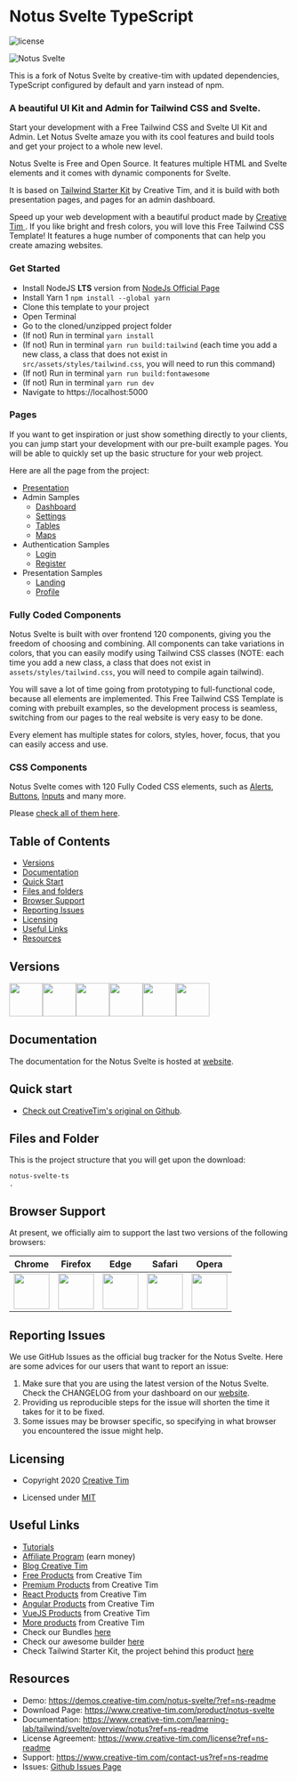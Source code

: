 # Notus Svelte TypeScript 
![license](https://img.shields.io/badge/license-MIT-blue.svg)

![Notus Svelte](https://github.com/creativetimofficial/public-assets/blob/master/notus-svelte/notus-svelte.jpg?raw=true)

This is a fork of Notus Svelte by creative-tim with updated dependencies, TypeScript configured by default and yarn instead of npm.

### A beautiful UI Kit and Admin for Tailwind CSS and Svelte.

Start your development with a Free Tailwind CSS and Svelte UI Kit and Admin. Let Notus Svelte amaze you with its cool features and build tools and get your project to a whole new level.

Notus Svelte is Free and Open Source. It features multiple HTML and Svelte elements and it comes with dynamic components for Svelte.

It is based on [Tailwind Starter Kit](https://www.creative-tim.com/learning-lab/tailwind-starter-kit/presentation?ref=ns-github-readme) by Creative Tim, and it is build with both presentation pages, and pages for an admin dashboard.

Speed up your web development with a beautiful product made by <a href="https://creative-tim.com/" target="_blank">Creative Tim </a>.
If you like bright and fresh colors, you will love this Free Tailwind CSS Template! It features a huge number of components that can help you create amazing websites.

### Get Started

- Install NodeJS **LTS** version from <a href="https://nodejs.org/en/?ref=creativetim">NodeJs Official Page</a>
- Install Yarn 1 `npm install --global yarn`
- Clone this template to your project
- Open Terminal
- Go to the cloned/unzipped project folder
- (If not) Run in terminal `yarn install`
- (If not) Run in terminal `yarn run build:tailwind` (each time you add a new class, a class that does not exist in `src/assets/styles/tailwind.css`, you will need to run this command)
- (If not) Run in terminal `yarn run build:fontawesome`
- (If not) Run in terminal `yarn run dev`
- Navigate to https://localhost:5000

### Pages

If you want to get inspiration or just show something directly to your clients,
you can jump start your development with our pre-built example pages. You will be able
to quickly set up the basic structure for your web project.

Here are all the page from the project:
- [Presentation](https://demos.creative-tim.com/notus-svelte/?ref=ns-github-readme)
- Admin Samples
  - [Dashboard](https://demos.creative-tim.com/notus-svelte/admin/dashboard?ref=ns-github-readme)
  - [Settings](https://demos.creative-tim.com/notus-svelte/admin/settings?ref=ns-github-readme)
  - [Tables](https://demos.creative-tim.com/notus-svelte/admin/tables?ref=ns-github-readme)
  - [Maps](https://demos.creative-tim.com/notus-svelte/admin/maps?ref=ns-github-readme)
- Authentication Samples
  - [Login](https://demos.creative-tim.com/notus-svelte/auth/login?ref=ns-github-readme)
  - [Register](https://demos.creative-tim.com/notus-svelte/auth/register?ref=ns-github-readme)
- Presentation Samples
  - [Landing](https://demos.creative-tim.com/notus-svelte/landing?ref=ns-github-readme)
  - [Profile](https://demos.creative-tim.com/notus-svelte/profile?ref=ns-github-readme)


### Fully Coded Components

Notus Svelte is built with over frontend 120 components, giving you the freedom of choosing and combining. All components can take variations in colors, that you can easily modify using Tailwind CSS classes (NOTE: each time you add a new class, a class that does not exist in `assets/styles/tailwind.css`, you will need to compile again tailwind).

You will save a lot of time going from prototyping to full-functional code, because all elements are implemented.
This Free Tailwind CSS Template is coming with prebuilt examples, so the development process is seamless, switching from our pages to the real website is very easy to be done.

Every element has multiple states for colors, styles, hover, focus, that you can easily access and use.


### CSS Components

Notus Svelte comes with 120 Fully Coded CSS elements, such as [Alerts](https://www.creative-tim.com/learning-lab/tailwind/svelte/alerts/notus?ref=ns-github-readme), [Buttons](https://www.creative-tim.com/learning-lab/tailwind/svelte/buttons/notus?ref=ns-github-readme), [Inputs](https://www.creative-tim.com/learning-lab/tailwind/svelte/inputs/notus?ref=ns-github-readme) and many more.

Please [check all of them here](https://www.creative-tim.com/learning-lab/tailwind/svelte/alerts/notus?ref=ns-github-readme).


## Table of Contents

* [Versions](#versions)
* [Documentation](#documentation)
* [Quick Start](#quick-start)
* [Files and folders](#files-and-folders)
* [Browser Support](#browser-support)
* [Reporting Issues](#reporting-issues)
* [Licensing](#licensing)
* [Useful Links](#useful-links)
* [Resources](#resources)

## Versions

[<img src="https://github.com/creativetimofficial/public-assets/blob/master/logos/angular.jpg?raw=true" width="60" height="60" />](https://www.creative-tim.com/product/notus-angular?ref=ns-github-readme)[<img src="https://github.com/creativetimofficial/public-assets/blob/master/logos/js.png?raw=true" width="60" height="60" />](https://www.creative-tim.com/product/notus-js?ref=ns-github-readme)[<img src="https://github.com/creativetimofficial/public-assets/blob/master/logos/nextjs.jpg?raw=true" width="60" height="60" />](https://www.creative-tim.com/product/notus-nextjs?ref=ns-github-readme)[<img src="https://github.com/creativetimofficial/public-assets/blob/master/logos/react.jpg?raw=true" width="60" height="60" />](https://www.creative-tim.com/product/notus-react?ref=ns-github-readme)[<img src="https://github.com/creativetimofficial/public-assets/blob/master/logos/svelte.jpg?raw=true" width="60" height="60" />](https://www.creative-tim.com/product/notus-svelte?ref=ns-github-readme)[<img src="https://github.com/creativetimofficial/public-assets/blob/master/logos/vue.jpg?raw=true" width="60" height="60" />](https://www.creative-tim.com/product/vue-notus?ref=ns-github-readme)


## Documentation
The documentation for the Notus Svelte is hosted at <a href="https://www.creative-tim.com/learning-lab/tailwind/svelte/overview/notus?ref=ns-readme" target="_blank">website</a>.

## Quick start

- <a href="https://github.com/creativetimofficial/notus-svelte" target="_blank">Check out CreativeTim's original on Github</a>.

## Files and Folder

This is the project structure that you will get upon the download:
```
notus-svelte-ts
.

```

## Browser Support

At present, we officially aim to support the last two versions of the following browsers:

| Chrome | Firefox | Edge | Safari | Opera |
|:---:|:---:|:---:|:---:|:---:|
| <img src="https://github.com/creativetimofficial/public-assets/blob/master/logos/chrome-logo.png?raw=true" width="64" height="64"> | <img src="https://raw.githubusercontent.com/creativetimofficial/public-assets/master/logos/firefox-logo.png" width="64" height="64"> | <img src="https://raw.githubusercontent.com/creativetimofficial/public-assets/master/logos/edge-logo.png" width="64" height="64"> | <img src="https://raw.githubusercontent.com/creativetimofficial/public-assets/master/logos/safari-logo.png" width="64" height="64"> | <img src="https://raw.githubusercontent.com/creativetimofficial/public-assets/master/logos/opera-logo.png" width="64" height="64"> |

## Reporting Issues

We use GitHub Issues as the official bug tracker for the Notus Svelte. Here are some advices for our users that want to report an issue:

1. Make sure that you are using the latest version of the Notus Svelte. Check the CHANGELOG from your dashboard on our <a href="https://www.creative-tim.com/?ref=ns-readme" target="_blank">website</a>.
2. Providing us reproducible steps for the issue will shorten the time it takes for it to be fixed.
3. Some issues may be browser specific, so specifying in what browser you encountered the issue might help.

## Licensing

- Copyright 2020 <a href="https://www.creative-tim.com/?ref=ns-readme" target="_blank">Creative Tim</a>

- Licensed under <a href="https://github.com/creativetimofficial/notus-svelte/blob/master/LICENSE.md" target="_blank">MIT</a>

## Useful Links

- <a href="https://www.youtube.com/channel/UCVyTG4sCw-rOvB9oHkzZD1w" target="_blank">Tutorials</a>
- <a href="https://www.creative-tim.com/affiliates/new?ref=ns-readme" target="_blank">Affiliate Program</a> (earn money)
- <a href="http://blog.creative-tim.com/?ref=ns-readme" target="_blank">Blog Creative Tim</a>
- <a href="https://www.creative-tim.com/templates/free?ref=ns-readme" target="_blank">Free Products</a> from Creative Tim
- <a href="https://www.creative-tim.com/templates/premium?ref=ns-readme" target="_blank">Premium Products</a> from Creative Tim
- <a href="https://www.creative-tim.com/templates/react?ref=ns-readme" target="_blank">React Products</a> from Creative Tim
- <a href="https://www.creative-tim.com/templates/angular?ref=ns-readme" target="_blank">Angular Products</a> from Creative Tim
- <a href="https://www.creative-tim.com/templates/vuejs?ref=ns-readme" target="_blank">VueJS Products</a> from Creative Tim
- <a href="https://www.creative-tim.com/templates?ref=ns-readme" target="_blank">More products</a> from Creative Tim
- Check our Bundles <a href="https://www.creative-tim.com/bundles?ref=ns-readme" target="_blank">here</a>
- Check our awesome builder <a href="https://www.creative-tim.com/builder/argon?ref=ns-readme" target="_blank">here</a>
- Check Tailwind Starter Kit, the project behind this product <a href="https://www.creative-tim.com/learning-lab/tailwind-starter-kit/presentation?ref=ns-readme" target="_blank">here</a>


## Resources
- Demo: <a href="https://demos.creative-tim.com/notus-svelte/?ref=ns-readme" target="_blank">https://demos.creative-tim.com/notus-svelte/?ref=ns-readme</a>
- Download Page: <a href="https://www.creative-tim.com/product/notus-svelte?ref=ns-github-readme" target="_blank">https://www.creative-tim.com/product/notus-svelte</a>
- Documentation: <a href="https://www.creative-tim.com/learning-lab/tailwind/svelte/overview/notus?ref=ns-readme" target="_blank">https://www.creative-tim.com/learning-lab/tailwind/svelte/overview/notus?ref=ns-readme</a>
- License Agreement: <a href="https://www.creative-tim.com/license?ref=ns-readme" target="_blank">https://www.creative-tim.com/license?ref=ns-readme</a>
- Support: <a href="https://www.creative-tim.com/contact-us?ref=ns-readme" target="_blank">https://www.creative-tim.com/contact-us?ref=ns-readme</a>
- Issues: <a href="https://github.com/creativetimofficial/notus-svelte/issues" target="_blank">Github Issues Page</a>

